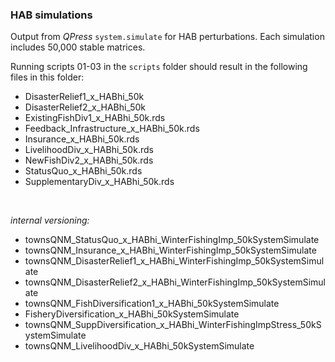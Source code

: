 ### HAB simulations

Output from *QPress* `system.simulate` for HAB perturbations. Each simulation includes 50,000 stable matrices.

Running scripts 01-03 in the `scripts` folder should result in the following files in this folder:

- DisasterRelief1_x_HABhi_50k
- DisasterRelief2_x_HABhi_50k
- ExistingFishDiv1_x_HABhi_50k.rds
- Feedback_Infrastructure_x_HABhi_50k.rds
- Insurance_x_HABhi_50k.rds
- LivelihoodDiv_x_HABhi_50k.rds
- NewFishDiv2_x_HABhi_50k.rds
- StatusQuo_x_HABhi_50k.rds
- SupplementaryDiv_x_HABhi_50k.rds


<br>

*internal versioning:*

- townsQNM_StatusQuo_x_HABhi_WinterFishingImp_50kSystemSimulate
- townsQNM_Insurance_x_HABhi_WinterFishingImp_50kSystemSimulate
- townsQNM_DisasterRelief1_x_HABhi_WinterFishingImp_50kSystemSimulate
- townsQNM_DisasterRelief2_x_HABhi_WinterFishingImp_50kSystemSimulate
- townsQNM_FishDiversification1_x_HABhi_50kSystemSimulate
- FisheryDiversification_x_HABhi_50kSystemSimulate
- townsQNM_SuppDiversification_x_HABhi_WinterFishingImpStress_50kSystemSimulate
- townsQNM_LivelihoodDiv_x_HABhi_50kSystemSimulate